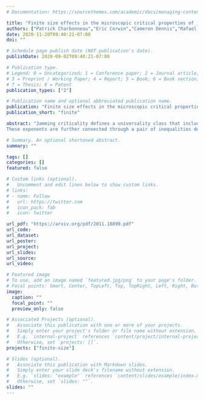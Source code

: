 ```yaml
---
# Documentation: https://sourcethemes.com/academic/docs/managing-content/

title: "Finite size effects in the microscopic critical properties of jammed configurations: a comprehensive study of the effects of different types of disorder"
authors: ["Patrick Charbonneau","Eric Corwin","Cameron Dennis","Rafael Dıaz Hernandez Rojas","Harukuni  Ikeda","Giorgio  Parisi", and  "Federico  Ricci-Tersengh"]
date: 2020-11-20T09:40:21-07:00
doi: ""

# Schedule page publish date (NOT publication's date).
publishDate: 2020-09-02T09:40:21-07:00

# Publication type.
# Legend: 0 = Uncategorized; 1 = Conference paper; 2 = Journal article;
# 3 = Preprint / Working Paper; 4 = Report; 5 = Book; 6 = Book section;
# 7 = Thesis; 8 = Patent
publication_types: ["2"]

# Publication name and optional abbreviated publication name.
publication: "Finite size effects in the microscopic critical properties of jammed configurations: a comprehensive study of the effects of different types of disorder"
publication_short: "finite"

abstract: "Jamming criticality defines a universality class that includes systems as diverse as glasses, colloids, foams, amorphous solids, constraint satisfaction problems, neural networks, etc. A peculiarly interesting feature of this class is that small interparticle forces (f) and gaps (h) are distributed according to non-trivial power laws. A recently developed mean-field (MF) theory predicts the characteristic exponents of these distributions in the limit of very high spatial dimension, d approaches infinity, and, remarkably, their values seemingly agree with numerical estimates in physically relevant dimensions, d=2 and 3.
These exponents are further connected through a pair of inequalities derived from stability conditions, and both theoretical predictions and previous numerical investigations suggest that these inequalities are saturated. Systems at the jamming point are thus only marginally stable. Despite the key physical role played by these exponents, their systematic evaluation has remained elusive. Here, we carefully test their value by analyzing the finite-size scaling of the distributions of f and h for various particle-based models for jamming. Both dimension and the direction of approach to the jamming point are also considered. We show that, in all models, finite-size effects are much more pronounced in the distribution of h than in that of f. We thus conclude that gaps are correlated over considerably longer scales than forces. Additionally, remarkable agreement with MF predictions is obtained in all but one model, near-crystalline packings. Our results thus help to better delineate the domain of the jamming universality class. We furthermore uncover a secondary linear regime in the distribution tails of both  f and h. This surprisingly robust feature is thought to follow from the (near) isostaticity of our configurations."

# Summary. An optional shortened abstract.
summary: ""

tags: []
categories: []
featured: false

# Custom links (optional).
#   Uncomment and edit lines below to show custom links.
# links:
# - name: Follow
#   url: https://twitter.com
#   icon_pack: fab
#   icon: twitter

url_pdf: "https://arxiv.org/pdf/2011.10899.pdf"
url_code:
url_dataset:
url_poster:
url_project:
url_slides:
url_source:
url_video:

# Featured image
# To use, add an image named `featured.jpg/png` to your page's folder.
# Focal points: Smart, Center, TopLeft, Top, TopRight, Left, Right, BottomLeft, Bottom, BottomRight.
image:
  caption: ""
  focal_point: ""
  preview_only: false

# Associated Projects (optional).
#   Associate this publication with one or more of your projects.
#   Simply enter your project's folder or file name without extension.
#   E.g. `internal-project` references `content/project/internal-project/index.md`.
#   Otherwise, set `projects: []`.
projects: ["finite-size"]

# Slides (optional).
#   Associate this publication with Markdown slides.
#   Simply enter your slide deck's filename without extension.
#   E.g. `slides: "example"` references `content/slides/example/index.md`.
#   Otherwise, set `slides: ""`.
slides: ""
---
```

